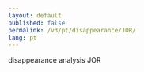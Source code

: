 ```yaml
---
layout: default
published: false
permalink: /v3/pt/disappearance/JOR/
lang: pt
---
```


disappearance analysis JOR
